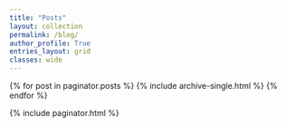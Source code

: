 ```yaml
---
title: "Posts"
layout: collection
permalink: /blog/
author_profile: True
entries_layout: grid
classes: wide
---
```


{% for post in paginator.posts %}
  {% include archive-single.html %}
{% endfor %}

{% include paginator.html %}
